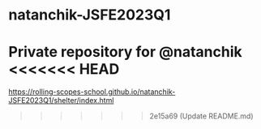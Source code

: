 # natanchik-JSFE2023Q1
Private repository for @natanchik
<<<<<<< HEAD
=======
https://rolling-scopes-school.github.io/natanchik-JSFE2023Q1/shelter/index.html
>>>>>>> 2e15a69 (Update README.md)
